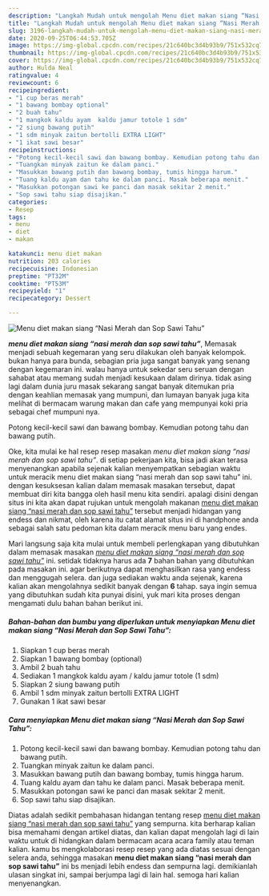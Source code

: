 ```yaml
---
description: "Langkah Mudah untuk mengolah Menu diet makan siang “Nasi Merah dan Sop Sawi Tahu”, Enak"
title: "Langkah Mudah untuk mengolah Menu diet makan siang “Nasi Merah dan Sop Sawi Tahu”, Enak"
slug: 3196-langkah-mudah-untuk-mengolah-menu-diet-makan-siang-nasi-merah-dan-sop-sawi-tahu-enak
date: 2020-09-25T06:44:53.705Z
image: https://img-global.cpcdn.com/recipes/21c640bc3d4b93b9/751x532cq70/menu-diet-makan-siang-nasi-merah-dan-sop-sawi-tahu-foto-resep-utama.jpg
thumbnail: https://img-global.cpcdn.com/recipes/21c640bc3d4b93b9/751x532cq70/menu-diet-makan-siang-nasi-merah-dan-sop-sawi-tahu-foto-resep-utama.jpg
cover: https://img-global.cpcdn.com/recipes/21c640bc3d4b93b9/751x532cq70/menu-diet-makan-siang-nasi-merah-dan-sop-sawi-tahu-foto-resep-utama.jpg
author: Hulda Neal
ratingvalue: 4
reviewcount: 6
recipeingredient:
- "1 cup beras merah"
- "1 bawang bombay optional"
- "2 buah tahu"
- "1 mangkok kaldu ayam  kaldu jamur totole 1 sdm"
- "2 siung bawang putih"
- "1 sdm minyak zaitun bertolli EXTRA LIGHT"
- "1 ikat sawi besar"
recipeinstructions:
- "Potong kecil-kecil sawi dan bawang bombay. Kemudian potong tahu dan bawang putih."
- "Tuangkan minyak zaitun ke dalam panci."
- "Masukkan bawang putih dan bawang bombay, tumis hingga harum."
- "Tuang kaldu ayam dan tahu ke dalam panci. Masak beberapa menit."
- "Masukkan potongan sawi ke panci dan masak sekitar 2 menit."
- "Sop sawi tahu siap disajikan."
categories:
- Resep
tags:
- menu
- diet
- makan

katakunci: menu diet makan 
nutrition: 203 calories
recipecuisine: Indonesian
preptime: "PT32M"
cooktime: "PT53M"
recipeyield: "1"
recipecategory: Dessert

---
```



![Menu diet makan siang “Nasi Merah dan Sop Sawi Tahu”](https://img-global.cpcdn.com/recipes/21c640bc3d4b93b9/751x532cq70/menu-diet-makan-siang-nasi-merah-dan-sop-sawi-tahu-foto-resep-utama.jpg)

<b><i>menu diet makan siang “nasi merah dan sop sawi tahu”</i></b>, Memasak menjadi sebuah kegemaran yang seru dilakukan oleh banyak kelompok. bukan hanya para bunda, sebagian pria juga sangat banyak yang senang dengan kegemaran ini. walau hanya untuk sekedar seru seruan dengan sahabat atau memang sudah menjadi kesukaan dalam dirinya. tidak asing lagi dalam dunia juru masak sekarang sangat banyak ditemukan pria dengan keahlian memasak yang mumpuni, dan lumayan banyak juga kita melihat di bermacam warung makan dan cafe yang mempunyai koki pria sebagai chef mumpuni nya.

Potong kecil-kecil sawi dan bawang bombay. Kemudian potong tahu dan bawang putih.

Oke, kita mulai ke hal resep resep masakan <i>menu diet makan siang “nasi merah dan sop sawi tahu”</i>. di setiap pekerjaan kita, bisa jadi akan terasa menyenangkan apabila sejenak kalian menyempatkan sebagian waktu untuk meracik menu diet makan siang “nasi merah dan sop sawi tahu” ini. dengan kesuksesan kalian dalam memasak masakan tersebut, dapat membuat diri kita bangga oleh hasil menu kita sendiri. apalagi disini dengan situs ini kita akan dapat rujukan untuk mengolah makanan <u>menu diet makan siang “nasi merah dan sop sawi tahu”</u> tersebut menjadi hidangan yang endess dan nikmat, oleh karena itu catat alamat situs ini di handphone anda sebagai salah satu pedoman kita dalam meracik menu baru yang endes.


Mari langsung saja kita mulai untuk membeli perlengkapan yang dibutuhkan dalam memasak masakan <u><i>menu diet makan siang “nasi merah dan sop sawi tahu”</i></u> ini. setidak tidaknya harus ada <b>7</b> bahan bahan yang dibutuhkan pada masakan ini. agar berikutnya dapat menghasilkan rasa yang endess dan menggugah selera. dan juga sediakan waktu anda sejenak, karena kalian akan mengolahnya sedikit banyak dengan <b>6</b> tahap. saya ingin semua yang dibutuhkan sudah kita punyai disini, yuk mari kita proses dengan mengamati dulu bahan bahan berikut ini.

<!--inarticleads1-->

##### Bahan-bahan dan bumbu yang diperlukan untuk menyiapkan Menu diet makan siang “Nasi Merah dan Sop Sawi Tahu”:

1. Siapkan 1 cup beras merah
1. Siapkan 1 bawang bombay (optional)
1. Ambil 2 buah tahu
1. Sediakan 1 mangkok kaldu ayam / kaldu jamur totole (1 sdm)
1. Siapkan 2 siung bawang putih
1. Ambil 1 sdm minyak zaitun bertolli EXTRA LIGHT
1. Gunakan 1 ikat sawi besar




<!--inarticleads2-->

##### Cara menyiapkan Menu diet makan siang “Nasi Merah dan Sop Sawi Tahu”:

1. Potong kecil-kecil sawi dan bawang bombay. Kemudian potong tahu dan bawang putih.
1. Tuangkan minyak zaitun ke dalam panci.
1. Masukkan bawang putih dan bawang bombay, tumis hingga harum.
1. Tuang kaldu ayam dan tahu ke dalam panci. Masak beberapa menit.
1. Masukkan potongan sawi ke panci dan masak sekitar 2 menit.
1. Sop sawi tahu siap disajikan.




Diatas adalah sedikit pembahasan hidangan tentang resep <u>menu diet makan siang “nasi merah dan sop sawi tahu”</u> yang sempurna. kita berharap kalian bisa memahami dengan artikel diatas, dan kalian dapat mengolah lagi di lain waktu untuk di hidangkan dalam bermacam acara acara family atau teman kalian. kamu bs mengkolaborasi resep resep yang ada diatas sesuai dengan selera anda, sehingga masakan <b>menu diet makan siang “nasi merah dan sop sawi tahu”</b> ini bs menjadi lebih endess dan sempurna lagi. demikianlah ulasan singkat ini, sampai berjumpa lagi di lain hal. semoga hari kalian menyenangkan.
